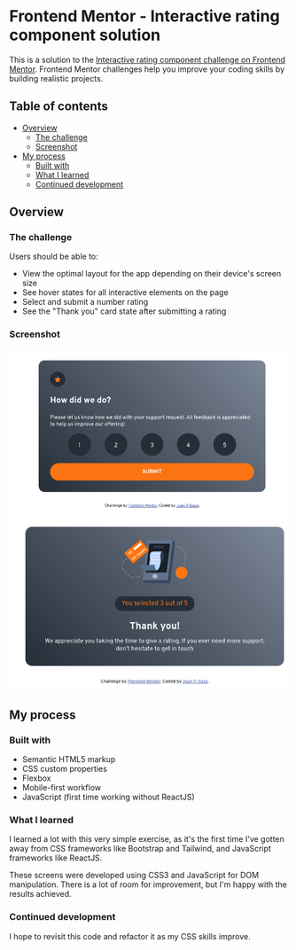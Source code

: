 # Frontend Mentor - Interactive rating component solution

This is a solution to the [Interactive rating component challenge on Frontend Mentor](https://www.frontendmentor.io/challenges/interactive-rating-component-koxpeBUmI). Frontend Mentor challenges help you improve your coding skills by building realistic projects.

## Table of contents

- [Overview](#overview)
  - [The challenge](#the-challenge)
  - [Screenshot](#screenshot)
- [My process](#my-process)
  - [Built with](#built-with)
  - [What I learned](#what-i-learned)
  - [Continued development](#continued-development)

## Overview

### The challenge

Users should be able to:

- View the optimal layout for the app depending on their device's screen size
- See hover states for all interactive elements on the page
- Select and submit a number rating
- See the "Thank you" card state after submitting a rating

### Screenshot

![](./screenshot.png)
![](./screenshot2.png)

## My process

### Built with

- Semantic HTML5 markup
- CSS custom properties
- Flexbox
- Mobile-first workflow
- JavaScript (first time working without ReactJS)

### What I learned

I learned a lot with this very simple exercise, as it's the first time I've gotten away from CSS frameworks like Bootstrap and Tailwind, and JavaScript frameworks like ReactJS.

These screens were developed using CSS3 and JavaScript for DOM manipulation. There is a lot of room for improvement, but I'm happy with the results achieved.

### Continued development

I hope to revisit this code and refactor it as my CSS skills improve.
